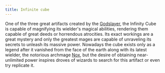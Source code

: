 ```yaml
---
title: Infinite cube
---
```


One of the three great artifacts created by the [Godslayer](https://raldamain.com/en/characters/age%20of%20gods/syd.html), the Infinity Cube is capable of magnifying its wielder's magical abilities, rendering them capable of great deeds or horrendous atrocities. Its exact workings are a great mystery and only the greatest mages are capable of unraveling its secrets to unleash its massive power. Nowadays the cube exists only as a legend after it vanished from the face of the earth along with its latest wielder, the notorious archmage [Nox](https://raldamain.com/en/characters/age%20of%20succesion/jace.html), but the desire of obtaining near-unlimited power inspires droves of wizards to search for this artifact or even try replicate it.
